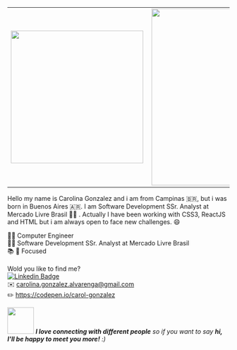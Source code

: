 <center>
    
<table>
    <tr>
        <td><img width="300px" align="left" src="https://github-readme-stats.vercel.app/api/top-langs/?username=GonzalezCarol&hide=html&layout=compact&theme=nightowl" /></td>
        <td><img width="400px" align="left" src="https://github-readme-stats.vercel.app/api?username=GonzalezCarol&theme=nightowl&hide=stars,issues,contribs"/></td>
    </tr>   
</table>
</center>  

Hello my name is Carolina Gonzalez and i am from Campinas 🇧🇷, but i was born in Buenos Aires 🇦🇷.  I am Software Development SSr. Analyst at Mercado Livre Brasil 👩‍💻 . Actually I have been working with CSS3, ReactJS and HTML but i am always open to face new challenges. 😄

👩‍🎓 Computer Engineer <br>
👩‍💻 Software Development SSr. Analyst at Mercado Livre Brasil<br>
📚 🚀 Focused<br> <br>
Wold you like to find me? <br>
[![Linkedin Badge](https://img.shields.io/badge/-LinkedIn-blue?style=flat-square&logo=Linkedin&logoColor=white&link=https://www.linkedin.com/in/gonzalez-carolina/)](https://www.linkedin.com/in/gonzalez-carolina/) <br>
✉️ carolina.gonzalez.alvarenga@gmail.com <br>
✏️ https://codepen.io/carol-gonzalez

<img src="https://media.giphy.com/media/LnQjpWaON8nhr21vNW/giphy.gif" width="60"> <em><b>I love connecting with different people</b> so if you want to say <b>hi, I'll be happy to meet you more!</b> :)</em>
